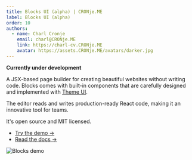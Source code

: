 ```yaml
---
title: Blocks UI (alpha) | CRONje.ME
label: Blocks UI (alpha)
order: 10
authors:
  - name: Charl Cronje
    email: charl@CRONje.ME
    link: https://charl-cv.CRONje.ME
    avatar: https://assets.CRONje.ME/avatars/darker.jpg
---
```


**Currently under development**

A JSX-based page builder for creating beautiful websites without writing code. Blocks comes with built-in components that are carefully designed and implemented with [Theme UI](https://theme-ui.com).

The editor reads and writes production-ready React code, making it an innovative tool for teams.

It's open source and MIT licensed.

-   [Try the demo →](https://blocks-ui.com/demo)
-   [Read the docs →](https://blocks-ui.com/getting-started)

  

![Blocks demo](https://user-images.githubusercontent.com/1424573/69644337-c13a2580-1021-11ea-8c76-379386372db1.gif)